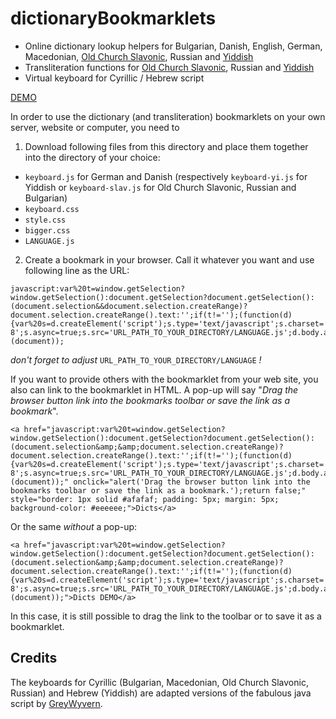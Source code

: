 # dictionaryBookmarklets
- Online dictionary lookup helpers for Bulgarian, Danish, English, German, Macedonian, [Old Church Slavonic](https://podolak.net/en/bookmarklets/old-church-slavonic), Russian and [Yiddish](https://podolak.net/en/bookmarklets/yiddish)
- Transliteration functions for [Old Church Slavonic](https://podolak.net/en/bookmarklets/old-church-slavonic), Russian and [Yiddish](https://podolak.net/en/bookmarklets/yiddish)
- Virtual keyboard for Cyrillic / Hebrew script

[DEMO](javascript:var%20t=window.getSelection?window.getSelection():document.getSelection?document.getSelection():(document.selection&&document.selection.createRange)?document.selection.createRange().text:'';if(t!='');(function(d){var%20s=d.createElement('script');s.type='text/javascript';s.charset='utf-8';s.async=true;s.src='https://languagebookmarklet.de/dictionary/russian.js';d.body.appendChild(s);}(document));)

In order to use the dictionary (and transliteration) bookmarklets on your own server, website or computer, you need to

  1.  Download following files from this directory and place them together into the directory of your choice:
 - `keyboard.js` for German and Danish (respectively `keyboard-yi.js` for Yiddish or `keyboard-slav.js` for Old Church Slavonic, Russian and Bulgarian)
 - `keyboard.css`
 - `style.css`
 - `bigger.css`
 - `LANGUAGE.js`

  2. Create a  bookmark in your browser. Call it whatever you want and use following line as the URL:
  
	javascript:var%20t=window.getSelection?window.getSelection():document.getSelection?document.getSelection():(document.selection&&document.selection.createRange)?document.selection.createRange().text:'';if(t!='');(function(d){var%20s=d.createElement('script');s.type='text/javascript';s.charset='utf-8';s.async=true;s.src='URL_PATH_TO_YOUR_DIRECTORY/LANGUAGE.js';d.body.appendChild(s);}(document));
  *don't forget to adjust* `URL_PATH_TO_YOUR_DIRECTORY/LANGUAGE` *!*
	
  
If you want to provide others with the bookmarklet from your web site, you  also can link to the bookmarklet in HTML. A pop-up will say "*Drag the browser button link into the bookmarks toolbar or save the link as a bookmark*".

	<a href="javascript:var%20t=window.getSelection?window.getSelection():document.getSelection?document.getSelection():(document.selection&amp;&amp;document.selection.createRange)?document.selection.createRange().text:'';if(t!='');(function(d){var%20s=d.createElement('script');s.type='text/javascript';s.charset='utf-8';s.async=true;s.src='URL_PATH_TO_YOUR_DIRECTORY/LANGUAGE.js';d.body.appendChild(s);}(document));" onclick="alert('Drag the browser button link into the bookmarks toolbar or save the link as a bookmark.');return false;" style="border: 1px solid #afafaf; padding: 5px; margin: 5px; background-color: #eeeeee;">Dicts</a>
	
Or the same *without* a pop-up:

	<a href="javascript:var%20t=window.getSelection?window.getSelection():document.getSelection?document.getSelection():(document.selection&amp;&amp;document.selection.createRange)?document.selection.createRange().text:'';if(t!='');(function(d){var%20s=d.createElement('script');s.type='text/javascript';s.charset='utf-8';s.async=true;s.src='URL_PATH_TO_YOUR_DIRECTORY/LANGUAGE.js';d.body.appendChild(s);}(document));">Dicts DEMO</a>

In this case, it is still possible to drag the link to the toolbar or to save it as a bookmarklet.

Credits
-------

The keyboards for Cyrillic (Bulgarian, Macedonian, Old Church Slavonic, Russian) and Hebrew (Yiddish) are adapted versions of the fabulous java script by [GreyWyvern](http://www.greywyvern.com/code/javascript/keyboard).
